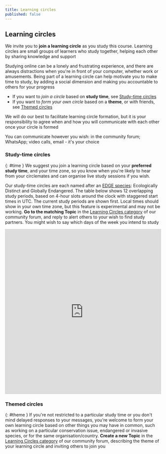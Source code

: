 ```yaml
---
title: Learning circles 
published: false
---
```


## Learning circles

We invite you to **join a learning circle** as you study this course.  Learning circles are small groups of learners who study together, helping each other by sharing knowledge and support

Studying online can be a lonely and frustrating experience, and there are always distractions when you're in front of your computer, whether work or amusements.  Being part of a learning circle can help motivate you to make time to study, by adding a social dimension and making you accountable to others for your progress

- If you want to *join a circle* based on **study time**, see [Study-time circles](#time)
- If you want to *form your own circle* based on a **theme**, or with friends, see [Themed circles](#theme)

We will do our best to facilitate learning circle formation, but it is your responsibility to agree when and how you will communicate with each other once your circle is formed

You can communicate however you wish: in the community forum; WhatsApp; video calls, email - it's your choice

### Study-time circles
{: #time }
We suggest you join a learning circle based on your **preferred study time**, and your time zone, so you know when you're likely to hear from your circlemates and can organise live study sessions if you wish.  

Our study-time circles are each named after an [EDGE species](https://www.edgeofexistence.org/species/): Ecologically Distinct and Globally Endangered.  The table below shows 12 overlapping study periods, based on 4-hour slots around the clock with staggered start times in UTC.  The current study periods are shown first.  Local times should show in your own time zone, but this feature is experimental and may not be working.  **Go to the matching Topic** in the [Learning Circles category](https://community.verdantlearn.org/c/learn/learning-circles/) of our community forum, and reply to alert others to your wish to find study partners.  You might wish to say which days of the week you intend to study

<iframe class="airtable-embed" src="https://airtable.com/embed/shrtUuDV3qlwtRAUT?backgroundColor=cyan&viewControls=on" frameborder="0" onmousewheel="" width="100%" height="533" style="background: transparent; border: 1px solid #ccc;"></iframe>


### Themed circles
{: #theme }
If you're not restricted to a particular study time or you don't mind delayed responses to your messages, you're welcome to form your own learning circle based on other things you may have in common, such as working on a particular conservation issue, endangered or invasive species, or for the same organisation/country.  **Create a new Topic** in the [Learning Circles category](https://community.verdantlearn.org/c/learn/learning-circles/) of our community forum, describing the theme of your learning circle and inviting others to join you

